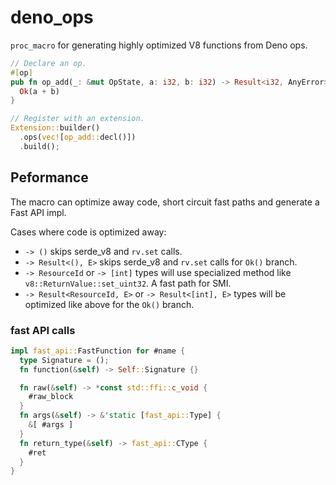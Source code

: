 # deno_ops

`proc_macro` for generating highly optimized V8 functions from Deno ops.

```rust
// Declare an op.
#[op]
pub fn op_add(_: &mut OpState, a: i32, b: i32) -> Result<i32, AnyError> {
  Ok(a + b)
}

// Register with an extension.
Extension::builder()
  .ops(vec![op_add::decl()])
  .build();
```

## Peformance

The macro can optimize away code, short circuit fast paths and generate a Fast
API impl.

Cases where code is optimized away:

- `-> ()` skips serde_v8 and `rv.set` calls.
- `-> Result<(), E>` skips serde_v8 and `rv.set` calls for `Ok()` branch.
- `-> ResourceId` or `-> [int]` types will use specialized method like
  `v8::ReturnValue::set_uint32`. A fast path for SMI.
- `-> Result<ResourceId, E>` or `-> Result<[int], E>` types will be optimized
  like above for the `Ok()` branch.

### fast API calls

```rust
impl fast_api::FastFunction for #name {
  type Signature = ();
  fn function(&self) -> Self::Signature {}

  fn raw(&self) -> *const std::ffi::c_void {
    #raw_block
  }
  fn args(&self) -> &'static [fast_api::Type] {
    &[ #args ]
  }
  fn return_type(&self) -> fast_api::CType {
    #ret
  }
}
```
